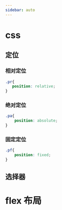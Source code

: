 ```yaml
---
sidebar: auto
---
```

# css

## 定位
### 相对定位
``` css
.pr{
   position: relative;
}
```

### 绝对定位
``` css
.pa{
    position: absolute;
}
```

### 固定定位
``` css
.pf{
    position: fixed;
}
```

## 选择器

# flex 布局
